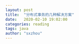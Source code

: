 ```yaml
---
layout: post
title:  "分布式事务的几种解决方案"
date:   2020-02-10 19:02:00
categories: reading
tags: java
author: "sxzhou"
---
```


